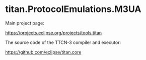 # titan.ProtocolEmulations.M3UA

Main project page:

https://projects.eclipse.org/projects/tools.titan

The source code of the TTCN-3 compiler and executor:

https://github.com/eclipse/titan.core
